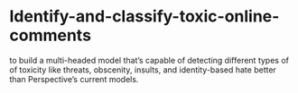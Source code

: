 # Identify-and-classify-toxic-online-comments
 to build a multi-headed model that’s capable of detecting different types of of toxicity like threats, obscenity, insults, and identity-based hate better than Perspective’s current models.
